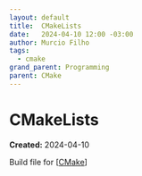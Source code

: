 ```yaml
---
layout: default
title:  CMakeLists
date:   2024-04-10 12:00 -03:00
author: Murcio Filho
tags:
  - cmake
grand_parent: Programming
parent: CMake
---
```


# CMakeLists

**Created:** 2024-04-10

Build file for [[CMake]]

[//begin]: # "Autogenerated link references for markdown compatibility"
[CMake]: ../CMake "CMake"
[//end]: # "Autogenerated link references"